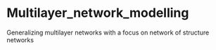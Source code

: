 # Multilayer_network_modelling
Generalizing multilayer networks with a focus on network of structure networks
